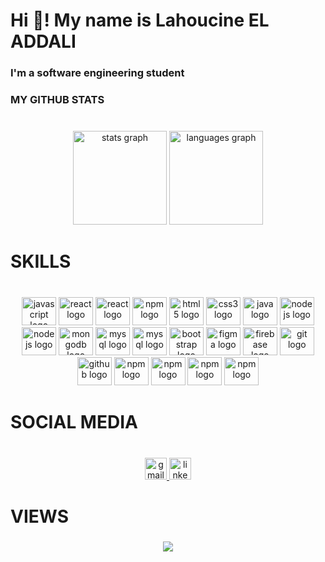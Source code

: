 <h1 align="left">Hi 👋! My name is  Lahoucine EL ADDALI</h1>

###

<h3 align="left">I'm a software engineering student</h3>

###

<h3 align="left">MY GITHUB STATS</h3>

###

<br clear="both">

<div align="center">
  <img src="https://github-readme-stats.vercel.app/api?hide_title=false&hide_rank=false&show_icons=true&include_all_commits=true&count_private=true&disable_animations=false&theme=radical&locale=en&hide_border=false&username=houcine7" height="150" alt="stats graph"  />
  <img src="https://github-readme-stats.vercel.app/api/top-langs?locale=en&hide_title=false&layout=compact&card_width=320&langs_count=10&theme=radical&hide_border=false&username=houcine7" height="150" alt="languages graph"  /
</div>
  

###

<p align="center"></p>

###

<h1 align="left">SKILLS</h1>

###

<br clear="both">

<div align="center">
  <img src="https://cdn.jsdelivr.net/gh/devicons/devicon/icons/javascript/javascript-plain.svg" height="45" width="55" alt="javascript logo"  />
  <img src="https://cdn.jsdelivr.net/gh/devicons/devicon/icons/react/react-original.svg" height="45" width="55" alt="react logo"  />
   <img src="https://cdn.jsdelivr.net/gh/devicons/devicon/icons/nextjs/nextjs-original.svg" height="45" width="55" alt="react logo"  />
   <img src="https://cdn.jsdelivr.net/gh/devicons/devicon/icons/angularjs/angularjs-original.svg" height="45" width="55" alt="npm logo"  />
  <img src="https://cdn.jsdelivr.net/gh/devicons/devicon/icons/html5/html5-original.svg" height="45" width="55" alt="html5 logo"  />
  <img src="https://cdn.jsdelivr.net/gh/devicons/devicon/icons/css3/css3-original.svg" height="45" width="55" alt="css3 logo"  />
  <img src="https://cdn.jsdelivr.net/gh/devicons/devicon/icons/java/java-original.svg" height="45" width="55" alt="java logo"  />
  <img src="https://cdn.jsdelivr.net/gh/devicons/devicon/icons/nodejs/nodejs-original.svg" height="45" width="55" alt="nodejs logo"  />
  <img src="https://cdn.jsdelivr.net/gh/devicons/devicon/icons/express/express-original.svg" height="45" width="55" alt="nodejs logo"  />
  <img src="https://cdn.jsdelivr.net/gh/devicons/devicon/icons/mongodb/mongodb-original.svg" height="45" width="55" alt="mongodb logo"  />
  <img src="https://cdn.jsdelivr.net/gh/devicons/devicon/icons/mysql/mysql-original.svg" height="45" width="55" alt="mysql logo"  />
  <img src="https://cdn.jsdelivr.net/gh/devicons/devicon/icons/spring/spring-original.svg" height="45" width="55" alt="mysql logo"  />
  <img src="https://cdn.jsdelivr.net/gh/devicons/devicon/icons/bootstrap/bootstrap-original.svg" height="45" width="55" alt="bootstrap logo"  />
  <img src="https://cdn.jsdelivr.net/gh/devicons/devicon/icons/figma/figma-original.svg" height="45" width="55" alt="figma logo"  />
  <img src="https://cdn.jsdelivr.net/gh/devicons/devicon/icons/firebase/firebase-plain.svg" height="45" width="55" alt="firebase logo"  />
  <img src="https://cdn.jsdelivr.net/gh/devicons/devicon/icons/git/git-original.svg" height="45" width="55" alt="git logo"  />
  <img src="https://cdn.jsdelivr.net/gh/devicons/devicon/icons/github/github-original.svg" height="45" width="55" alt="github logo"  />
  <img src="https://cdn.jsdelivr.net/gh/devicons/devicon/icons/npm/npm-original-wordmark.svg" height="45" width="55" alt="npm logo"  />
   <img src="https://cdn.jsdelivr.net/gh/devicons/devicon/icons/kubernetes/kubernetes-plain-wordmark.svg" height="45" width="55" alt="npm logo"  />
  <img src="https://cdn.jsdelivr.net/gh/devicons/devicon/icons/docker/docker-original.svg" height="45" width="55" alt="npm logo"  />
  <img src="https://cdn.jsdelivr.net/gh/devicons/devicon/icons/angularjs/angularjs-original.svg" height="45" width="55" alt="npm logo"  />
 
</div>

###

<h1 align="left">SOCIAL MEDIA</h1>

###

<br clear="both">

<div align="center">
  <a href="lahoucineeladdali@gmail.com" target="_blank">
    <img src="https://img.shields.io/static/v1?message=Gmail&logo=gmail&label=&color=D14836&logoColor=white&labelColor=&style=for-the-badge" height="35" alt="gmail logo"  />
  </a>
  <a href="https://www.linkedin.com/in/lahoucine-el-addali-780893219/" target="_blank">
    <img src="https://img.shields.io/static/v1?message=LinkedIn&logo=linkedin&label=&color=0077B5&logoColor=white&labelColor=&style=for-the-badge" height="35" alt="linkedin logo"  />
  </a>
</div>

###

<h1 align="left">VIEWS</h1>

###

<div align="center">
  <img src="https://profile-counter.glitch.me/houcine7/count.svg?"  />
</div>

###

<br clear="both">

###




